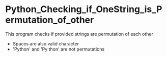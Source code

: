 # Python_Checking_if_OneString_is_Permutation_of_other
This program checks if provided strings are permutation of each other
* Spaces are also valid character 
* 'Python' and 'Py thon' are not permutations
